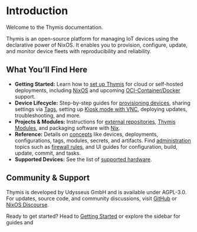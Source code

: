 # Introduction

Welcome to the Thymis documentation.

Thymis is an open-source platform for managing IoT devices using the declarative power of NixOS. It enables you to provision, configure, update, and monitor device fleets with reproducibility and reliability.

## What You’ll Find Here

- **Getting Started:** Learn how to [set up Thymis](setting-up-thymis.md) for cloud or self-hosted deployments, including [NixOS](setting-up-thymis/self-hosted/nixOS.md) and upcoming [OCI-Container/Docker](setting-up-thymis/self-hosted/oci-container.md) support.
- **Device Lifecycle:** Step-by-step guides for [provisioning devices](device-lifecycle/getting-started.md), sharing settings via [Tags](device-lifecycle/tags.md), setting up [Kiosk mode with VNC](device-lifecycle/kiosk.md), deploying updates, troubleshooting, and more.
- **Projects & Modules:** Instructions for [external repositories](external-projects/external-repositories.md), [Thymis Modules](external-projects/thymis-modules.md), and packaging software with [Nix](external-projects/packaging-software/setting-up-nix.md).
- **Reference:** Details on [concepts](reference/concepts.md) like devices, deployments, configurations, tags, modules, secrets, and artifacts. Find [administration](reference/administration.md) topics such as [firewall rules](reference/administration/firewall.md), and UI guides for configuration, build, update, commit, and tasks.
- **Supported Devices:** See the list of [supported hardware](reference/supported-devices.md).

## Community & Support

Thymis is developed by Udysseus GmbH and is available under AGPL-3.0. For updates, source code, and community discussions, visit [GitHub](https://github.com/thymis-io) or [NixOS Discourse](https://discourse.nixos.org/t/thymis-web-based-dashboard-and-device-provisioning-for-nixos/).

Ready to get started? Head to [Getting Started](setting-up-thymis.md) or explore the sidebar for guides and
